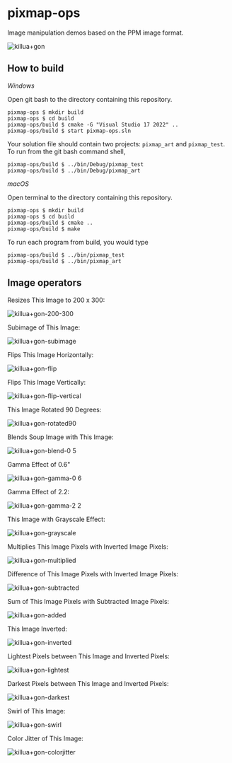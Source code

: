 # pixmap-ops

Image manipulation demos based on the PPM image format.

![killua+gon](https://user-images.githubusercontent.com/44120884/218390316-c3f5e0e4-de4d-4701-a108-1b3040c70e3e.jpg)

## How to build

*Windows*

Open git bash to the directory containing this repository.

```
pixmap-ops $ mkdir build
pixmap-ops $ cd build
pixmap-ops/build $ cmake -G "Visual Studio 17 2022" ..
pixmap-ops/build $ start pixmap-ops.sln
```

Your solution file should contain two projects: `pixmap_art` and `pixmap_test`.
To run from the git bash command shell, 

```
pixmap-ops/build $ ../bin/Debug/pixmap_test
pixmap-ops/build $ ../bin/Debug/pixmap_art
```

*macOS*

Open terminal to the directory containing this repository.

```
pixmap-ops $ mkdir build
pixmap-ops $ cd build
pixmap-ops/build $ cmake ..
pixmap-ops/build $ make
```

To run each program from build, you would type

```
pixmap-ops/build $ ../bin/pixmap_test
pixmap-ops/build $ ../bin/pixmap_art
```

## Image operators

Resizes This Image to 200 x 300:

![killua+gon-200-300](https://user-images.githubusercontent.com/44120884/218378866-2f35557b-da6a-4c78-9827-070a422d2e6a.png)

Subimage of This Image:

![killua+gon-subimage](https://user-images.githubusercontent.com/44120884/218378915-fd73e8c3-df8a-43af-ad10-5e23b02435d9.png)

Flips This Image Horizontally:

![killua+gon-flip](https://user-images.githubusercontent.com/44120884/218378946-218b6498-0842-4cf8-9ae6-829ad40d355b.png)

Flips This Image Vertically:

![killua+gon-flip-vertical](https://user-images.githubusercontent.com/44120884/218379089-c1153c5d-e269-498f-8279-bf790562640c.png)

This Image Rotated 90 Degrees:

![killua+gon-rotated90](https://user-images.githubusercontent.com/44120884/218379135-b86372cb-0fcb-47b8-8cbf-0cd0fb058522.png)

Blends Soup Image with This Image:

![killua+gon-blend-0 5](https://user-images.githubusercontent.com/44120884/218379161-6626ca8b-0a85-4cce-93ce-edf246e7c231.png)

Gamma Effect of 0.6"

![killua+gon-gamma-0 6](https://user-images.githubusercontent.com/44120884/218379207-85041187-9bcf-4295-aeaf-3780f0e32dfd.png)

Gamma Effect of 2.2:

![killua+gon-gamma-2 2](https://user-images.githubusercontent.com/44120884/218379256-9ba69513-04eb-48ea-8143-38306467d5f4.png)

This Image with Grayscale Effect:

![killua+gon-grayscale](https://user-images.githubusercontent.com/44120884/218379286-b29d8c15-a42d-44c1-bd64-1d59051ac4ee.png)

Multiplies This Image Pixels with Inverted Image Pixels:

![killua+gon-multiplied](https://user-images.githubusercontent.com/44120884/218379313-f8c0e0ba-e833-429d-9923-789fb104b950.png)

Difference of This Image Pixels with Inverted Image Pixels:

![killua+gon-subtracted](https://user-images.githubusercontent.com/44120884/218379332-bd1532ee-2df3-408d-ba9d-9200cebe5f11.png)

Sum of This Image Pixels with Subtracted Image Pixels:

![killua+gon-added](https://user-images.githubusercontent.com/44120884/218379351-478bf8f3-9925-4829-9b33-b15641766947.png)

This Image Inverted:

![killua+gon-inverted](https://user-images.githubusercontent.com/44120884/218379376-71e528ac-8583-43c3-b1aa-e299feae42be.png)

Lightest Pixels between This Image and Inverted Pixels:

![killua+gon-lightest](https://user-images.githubusercontent.com/44120884/218379407-43803f52-a012-4ef8-905f-6076927a5c04.png)

Darkest Pixels between This Image and Inverted Pixels:

![killua+gon-darkest](https://user-images.githubusercontent.com/44120884/218379444-5b3bb4c4-7a0d-4f20-a4c7-f62ccb5fc575.png)

Swirl of This Image:

![killua+gon-swirl](https://user-images.githubusercontent.com/44120884/218379468-c5d461ac-b03a-4762-8851-594626554206.png)

Color Jitter of This Image:

![killua+gon-colorjitter](https://user-images.githubusercontent.com/44120884/218379483-2f611183-a7ec-497d-865d-d3f771cafca4.png)



